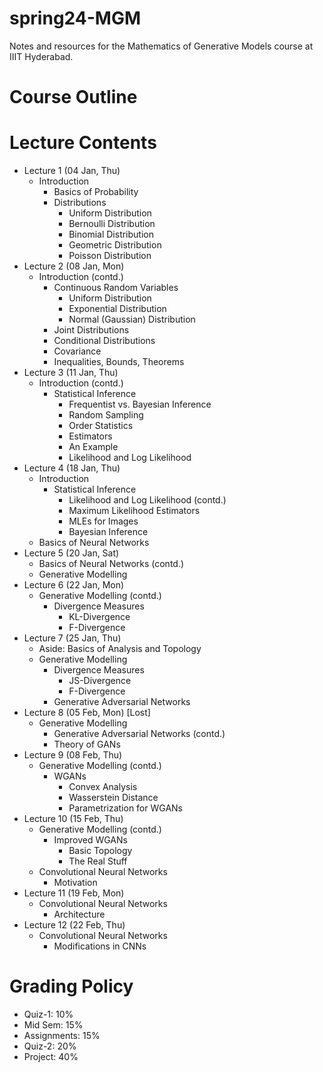 # spring24-MGM
Notes and resources for the Mathematics of Generative Models course at IIIT Hyderabad.

# Course Outline

# Lecture Contents
* Lecture 1 (04 Jan, Thu)
    - Introduction
        - Basics of Probability
        - Distributions
            - Uniform Distribution
            - Bernoulli Distribution
            - Binomial Distribution
            - Geometric Distribution
            - Poisson Distribution
* Lecture 2 (08 Jan, Mon)
    - Introduction (contd.)
        - Continuous Random Variables
            - Uniform Distribution
            - Exponential Distribution
            - Normal (Gaussian) Distribution
        - Joint Distributions
        - Conditional Distributions
        - Covariance
        - Inequalities, Bounds, Theorems
* Lecture 3 (11 Jan, Thu)
    - Introduction (contd.)
        - Statistical Inference
            - Frequentist vs. Bayesian Inference
            - Random Sampling
            - Order Statistics
            - Estimators
            - An Example
            - Likelihood and Log Likelihood
* Lecture 4 (18 Jan, Thu)
    - Introduction
        - Statistical Inference
            - Likelihood and Log Likelihood (contd.)
            - Maximum Likelihood Estimators
            - MLEs for Images
            - Bayesian Inference
    - Basics of Neural Networks
* Lecture 5 (20 Jan, Sat)
    - Basics of Neural Networks (contd.)
    - Generative Modelling
* Lecture 6 (22 Jan, Mon)
    - Generative Modelling (contd.)
        - Divergence Measures
            - KL-Divergence
            - F-Divergence
* Lecture 7 (25 Jan, Thu)
    - Aside: Basics of Analysis and Topology
    - Generative Modelling
        - Divergence Measures
            - JS-Divergence
            - F-Divergence
        - Generative Adversarial Networks
* Lecture 8 (05 Feb, Mon) [Lost]
    - Generative Modelling
        - Generative Adversarial Networks (contd.)
        - Theory of GANs
* Lecture 9 (08 Feb, Thu)
    - Generative Modelling (contd.)
        - WGANs
            - Convex Analysis
            - Wasserstein Distance
            - Parametrization for WGANs
* Lecture 10 (15 Feb, Thu)
    - Generative Modelling (contd.)
        - Improved WGANs
            - Basic Topology
            - The Real Stuff
    - Convolutional Neural Networks
        - Motivation
* Lecture 11 (19 Feb, Mon)
    - Convolutional Neural Networks
        - Architecture
* Lecture 12 (22 Feb, Thu)
    - Convolutional Neural Networks
        - Modifications in CNNs

# Grading Policy
* Quiz-1: 10%
* Mid Sem: 15%
* Assignments: 15%
* Quiz-2: 20%
* Project: 40%